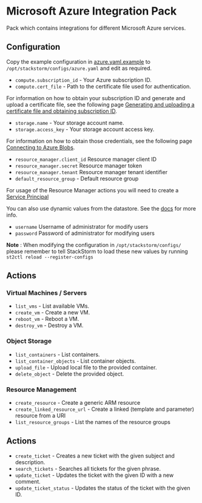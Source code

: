 # Microsoft Azure Integration Pack

Pack which contains integrations for different Microsoft Azure services.

## Configuration

Copy the example configuration in [azure.yaml.example](./azure.yaml.example)
to `/opt/stackstorm/configs/azure.yaml` and edit as required.

* ``compute.subscription_id`` - Your Azure subscription ID.
* ``compute.cert_file`` - Path to the certificate file used for authentication.

For information on how to obtain your subscription ID and generate and upload a
certificate file, see the following page [Generating and uploading a
certificate file and obtaining subscription ID](https://libcloud.readthedocs.org/en/latest/compute/drivers/azure.html#generating-and-uploading-a-certificate-file-and-obtaining-subscription-id).

* ``storage.name`` - Your storage account name.
* ``storage.access_key`` - Your storage account access key.

For information on how to obtain those credentials, see the following page
[Connecting to Azure Blobs](https://libcloud.readthedocs.org/en/latest/storage/drivers/azure_blobs.html#connecting-to-azure-blobs).

* ``resource_manager.client_id`` Resource manager client ID
* ``resource_manager.secret`` Resource manager token
* ``resource_manager.tenant`` Resource manager tenant identifier
* ``default_resource_group`` - Default resource group

For usage of the Resource Manager actions you will need to create a [Service Principal](https://azure.microsoft.com/en-us/documentation/articles/resource-group-create-service-principal-portal/)

You can also use dynamic values from the datastore. See the
[docs](https://docs.stackstorm.com/reference/pack_configs.html) for more info.

* ``username`` Username of administrator for modify users
* ``password`` Password of administrator for modifying users

**Note** : When modifying the configuration in `/opt/stackstorm/configs/` please
           remember to tell StackStorm to load these new values by running
           `st2ctl reload --register-configs`

## Actions

### Virtual Machines / Servers

* ``list_vms`` - List available VMs.
* ``create_vm`` - Create a new VM.
* ``reboot_vm`` - Reboot a VM.
* ``destroy_vm`` - Destroy a VM.

### Object Storage

* ``list_containers`` - List containers.
* ``list_container_objects`` - List container objects.
* ``upload_file`` - Upload local file to the provided container.
* ``delete_object`` - Delete the provided object.

### Resource Management

* ``create_resource`` - Create a generic ARM resource
* ``create_linked_resource_url`` - Create a linked (template and parameter) resource from a URI
* ``list_resource_groups`` - List the names of the resource groups

## Actions

* ``create_ticket`` - Creates a new ticket with the given subject and description.
* ``search_tickets`` - Searches all tickets for the given phrase.
* ``update_ticket`` - Updates the ticket with the given ID with a new comment.
* ``update_ticket_status`` - Updates the status of the ticket with the given ID.
